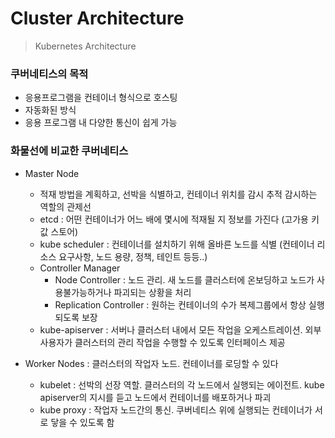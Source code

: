 # Cluster Architecture

> Kubernetes Architecture

### 쿠버네티스의 목적
- 응용프로그램을 컨테이너 형식으로 호스팅
- 자동화된 방식
- 응용 프로그램 내 다양한 통신이 쉽게 가능


### 화물선에 비교한 쿠버네티스
- Master Node 
    - 적재 방법을 계획하고, 선박을 식별하고, 컨테이너 위치를 감시 추적 감시하는 역할의 관제선
    - etcd : 어떤 컨테이너가 어느 배에 몇시에 적재될 지 정보를 가진다 (고가용 키값 스토어)
    - kube scheduler : 컨테이너를 설치하기 위해 올바른 노드를 식별 (컨테이너 리소스 요구사항, 노드 용량, 정책, 테인트 등등..)
    - Controller Manager
        - Node Controller : 노드 관리. 새 노드를 클러스터에 온보딩하고 노드가 사용불가능하거나 파괴되는 상황을 처리
        - Replication Controller : 원하는 컨테이너의 수가 복제그룹에서 항상 실행되도록 보장
    - kube-apiserver : 서버나 클러스터 내에서 모든 작업을 오케스트레이션. 외부 사용자가 클러스터의 관리 작업을 수행할 수 있도록 인터페이스 제공 

- Worker Nodes : 클러스터의 작업자 노드. 컨테이너를 로딩할 수 있다
    - kubelet : 선박의 선장 역할. 클러스터의 각 노드에서 실행되는 에이전트. kube apiserver의 지시를 듣고 노드에서 컨테이너를 배포하거나 파괴
    - kube proxy : 작업자 노드간의 통신. 쿠버네티스 위에 실행되는 컨테이너가 서로 닿을 수 있도록 함